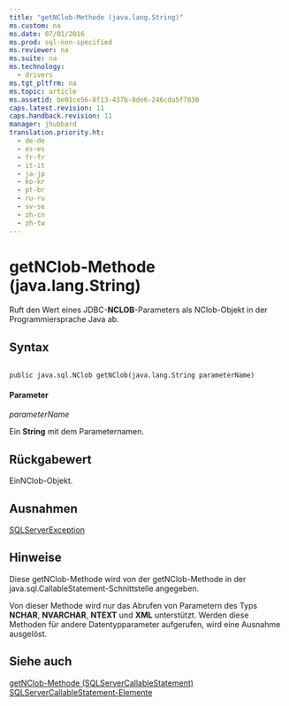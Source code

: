```yaml
---
title: "getNClob-Methode (java.lang.String)"
ms.custom: na
ms.date: 07/01/2016
ms.prod: sql-non-specified
ms.reviewer: na
ms.suite: na
ms.technology: 
  - drivers
ms.tgt_pltfrm: na
ms.topic: article
ms.assetid: be01ce56-8f13-437b-8de6-246cda5f7830
caps.latest.revision: 11
caps.handback.revision: 11
manager: jhubbard
translation.priority.ht: 
  - de-de
  - es-es
  - fr-fr
  - it-it
  - ja-jp
  - ko-kr
  - pt-br
  - ru-ru
  - sv-se
  - zh-cn
  - zh-tw
---
```

# getNClob-Methode (java.lang.String)
  Ruft den Wert eines JDBC\-**NCLOB**\-Parameters als NClob\-Objekt in der Programmiersprache Java ab.  
  
## Syntax  
  
```  
  
public java.sql.NClob getNClob(java.lang.String parameterName)  
```  
  
#### Parameter  
 *parameterName*  
  
 Ein **String** mit dem Parameternamen.  
  
## Rückgabewert  
 EinNClob\-Objekt.  
  
## Ausnahmen  
 [SQLServerException](../content/SQLServerException-Class.md)  
  
## Hinweise  
 Diese getNClob\-Methode wird von der getNClob\-Methode in der java.sql.CallableStatement\-Schnittstelle angegeben.  
  
 Von dieser Methode wird nur das Abrufen von Parametern des Typs **NCHAR**, **NVARCHAR**, **NTEXT** und **XML** unterstützt. Werden diese Methoden für andere Datentypparameter aufgerufen, wird eine Ausnahme ausgelöst.  
  
## Siehe auch  
 [getNClob-Methode &#40;SQLServerCallableStatement&#41;](../content/getNClob-Method--SQLServerCallableStatement-.md)   
 [SQLServerCallableStatement-Elemente](../content/SQLServerCallableStatement-Members.md)  
  
  